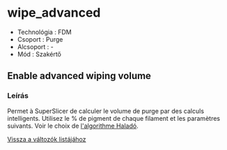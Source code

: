 # wipe\_advanced

* Technológia : FDM
* Csoport : Purge
* Alcsoport : -
* Mód : Szakértő

## Enable advanced wiping volume

### Leírás

Permet à SuperSlicer de calculer le volume de purge par des calculs intelligents. Utilisez le % de pigment de chaque filament et les paramètres suivants. Voir le choix de [ l'algorithme Haladó](wipe_advanced_algo.md).

[Vissza a változók listájához](variable_list.md)

